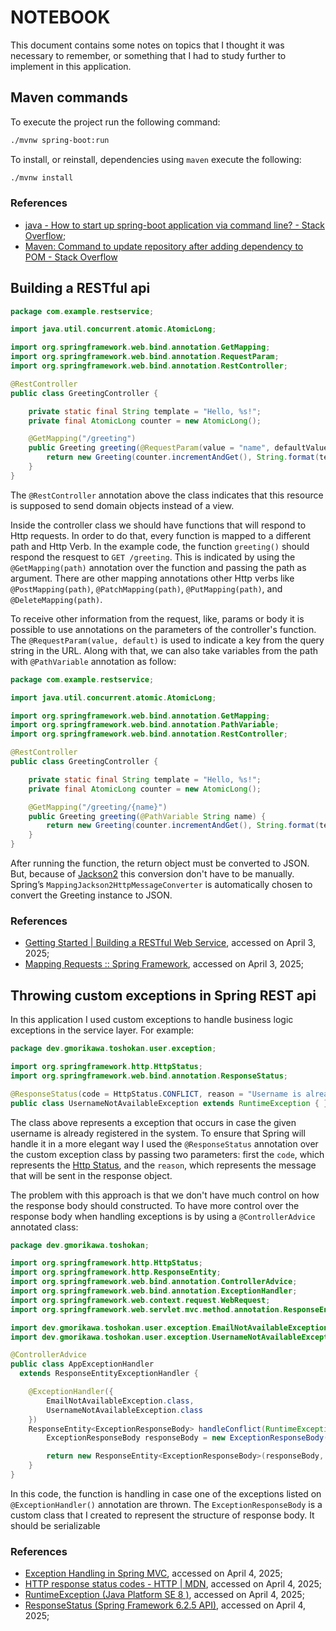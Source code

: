 # NOTEBOOK

This document contains some notes on topics that I thought it was necessary to remember, or something that I had to study further to implement in this application.

## Maven commands

To execute the project run the following command:

```bash
./mvnw spring-boot:run
```

To install, or reinstall, dependencies using `maven` execute the following:

```bash
./mvnw install
```

### References

* [java - How to start up spring-boot application via command line? - Stack Overflow](https://stackoverflow.com/questions/47835901/how-to-start-up-spring-boot-application-via-command-line);
* [Maven: Command to update repository after adding dependency to POM - Stack Overflow](https://stackoverflow.com/questions/8563960/maven-command-to-update-repository-after-adding-dependency-to-pom)

## Building a RESTful api

```java
package com.example.restservice;

import java.util.concurrent.atomic.AtomicLong;

import org.springframework.web.bind.annotation.GetMapping;
import org.springframework.web.bind.annotation.RequestParam;
import org.springframework.web.bind.annotation.RestController;

@RestController
public class GreetingController {

    private static final String template = "Hello, %s!";
    private final AtomicLong counter = new AtomicLong();

    @GetMapping("/greeting")
    public Greeting greeting(@RequestParam(value = "name", defaultValue = "World") String name) {
        return new Greeting(counter.incrementAndGet(), String.format(template, name));
    }
}
```

The `@RestController` annotation above the class indicates that this resource is supposed to send domain objects instead of a view.

Inside the controller class we should have functions that will respond to Http requests. In order to do that, every function is mapped to a different path and Http Verb. In the example code, the function `greeting()` should respond the resquest to `GET /greeting`. This is indicated by using the `@GetMapping(path)` annotation over the function and passing the path as argument. There are other mapping annotations other Http verbs like `@PostMapping(path)`, `@PatchMapping(path)`, `@PutMapping(path)`, and `@DeleteMapping(path)`.

To receive other information from the request, like, params or body it is possible to use annotations on the parameters of the controller's function. The `@RequestParam(value, default)` is used to indicate a key from the query string in the URL. Along with that, we can also take variables from the path with `@PathVariable` annotation as follow:

```java
package com.example.restservice;

import java.util.concurrent.atomic.AtomicLong;

import org.springframework.web.bind.annotation.GetMapping;
import org.springframework.web.bind.annotation.PathVariable;
import org.springframework.web.bind.annotation.RestController;

@RestController
public class GreetingController {

    private static final String template = "Hello, %s!";
    private final AtomicLong counter = new AtomicLong();

    @GetMapping("/greeting/{name}")
    public Greeting greeting(@PathVariable String name) {
        return new Greeting(counter.incrementAndGet(), String.format(template, name));
    }
}
```

After running the function, the return object must be converted to JSON. But, because of [Jackson2](https://github.com/FasterXML/jackson) this conversion don't have to be manually. Spring’s `MappingJackson2HttpMessageConverter` is automatically chosen to convert the Greeting instance to JSON.

### References

* [Getting Started | Building a RESTful Web Service](https://spring.io/guides/gs/rest-service), accessed on April 3, 2025;
* [Mapping Requests :: Spring Framework](https://docs.spring.io/spring-framework/reference/web/webmvc/mvc-controller/ann-requestmapping.html), accessed on April 3, 2025;

## Throwing custom exceptions in Spring REST api

In this application I used custom exceptions to handle business logic exceptions in the service layer. For example:

```java
package dev.gmorikawa.toshokan.user.exception;

import org.springframework.http.HttpStatus;
import org.springframework.web.bind.annotation.ResponseStatus;

@ResponseStatus(code = HttpStatus.CONFLICT, reason = "Username is already registered")
public class UsernameNotAvailableException extends RuntimeException { }

```

The class above represents a exception that occurs in case the given username is already registered in the system. To ensure that Spring will handle it in a more elegant way I used the `@ResponseStatus` annotation over the custom exception class by passing two parameters: first the `code`, which represents the [Http Status](https://developer.mozilla.org/en-US/docs/Web/HTTP/Reference/Status), and the `reason`, which represents the message that will be sent in the response object.

The problem with this approach is that we don't have much control on how the response body should constructed. To have more control over the response body when handling exceptions is by using a `@ControllerAdvice` annotated class:

```java
package dev.gmorikawa.toshokan;

import org.springframework.http.HttpStatus;
import org.springframework.http.ResponseEntity;
import org.springframework.web.bind.annotation.ControllerAdvice;
import org.springframework.web.bind.annotation.ExceptionHandler;
import org.springframework.web.context.request.WebRequest;
import org.springframework.web.servlet.mvc.method.annotation.ResponseEntityExceptionHandler;

import dev.gmorikawa.toshokan.user.exception.EmailNotAvailableException;
import dev.gmorikawa.toshokan.user.exception.UsernameNotAvailableException;

@ControllerAdvice
public class AppExceptionHandler 
  extends ResponseEntityExceptionHandler {

    @ExceptionHandler({ 
        EmailNotAvailableException.class,
        UsernameNotAvailableException.class
    })
    ResponseEntity<ExceptionResponseBody> handleConflict(RuntimeException ex, WebRequest request) {
        ExceptionResponseBody responseBody = new ExceptionResponseBody(HttpStatus.CONFLICT, ex.getMessage());

        return new ResponseEntity<ExceptionResponseBody>(responseBody, HttpStatus.CONFLICT);
    }
}
```

In this code, the function is handling in case one of the exceptions listed on `@ExceptionHandler()` annotation are thrown. The `ExceptionResponseBody` is a custom class that I created to represent the structure of response body. It should be serializable

### References

* [Exception Handling in Spring MVC](https://spring.io/blog/2013/11/01/exception-handling-in-spring-mvc), accessed on April 4, 2025;
* [HTTP response status codes - HTTP | MDN](https://developer.mozilla.org/en-US/docs/Web/HTTP/Reference/Status), accessed on April 4, 2025;
* [RuntimeException (Java Platform SE 8 )](https://docs.oracle.com/javase/8/docs/api/java/lang/RuntimeException.html), accessed on April 4, 2025;
* [ResponseStatus (Spring Framework 6.2.5 API)](https://docs.spring.io/spring-framework/docs/current/javadoc-api/org/springframework/web/bind/annotation/ResponseStatus.html), accessed on April 4, 2025;
